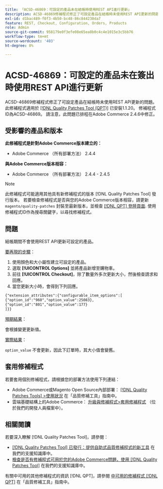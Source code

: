 ```yaml
---
title: 「ACSD-46869：可設定的產品未在結帳時使用REST API進行更新」
description: ACSD-46869修補程式修正了可設定產品在結帳時未使用REST API更新的問題。 安裝[Quality Patches Tool (QPT)](/help/announcements/adobe-commerce-announcements/magento-quality-patches-released-new-tool-to-self-serve-quality-patches.md) 1.1.20後，即可使用此修補程式。 修補程式ID為ACSD-46869。 請注意，此問題已排程在Adobe Commerce 2.4.6中修正。
exl-id: d1bac489-f0f3-4b50-bc48-86c844230da7
feature: REST, Checkout, Configuration, Orders, Products
role: Admin
source-git-commit: 958179e0f3efe08e65ea8b0c4c4e1015e3c5bb76
workflow-type: tm+mt
source-wordcount: '403'
ht-degree: 0%

---
```


# ACSD-46869：可設定的產品未在簽出時使用REST API進行更新

ACSD-46869修補程式修正了可設定產品在結帳時未使用REST API更新的問題。 此修補程式適用於 [[!DNL Quality Patches Tool (QPT)]](/help/announcements/adobe-commerce-announcements/magento-quality-patches-released-new-tool-to-self-serve-quality-patches.md) 已安裝1.1.20。 修補程式ID為ACSD-46869。 請注意，此問題已排程在Adobe Commerce 2.4.6中修正。

## 受影響的產品和版本

**此修補程式是針對Adobe Commerce版本建立的：**

* Adobe Commerce （所有部署方法） 2.4.4

**與Adobe Commerce版本相容：**

* Adobe Commerce （所有部署方法） 2.4.4 - 2.4.5

>[!NOTE]
>
>此修補程式可能適用其他具有新修補程式的版本 [!DNL Quality Patches Tool] 發行版本。 若要檢查修補程式是否與您的Adobe Commerce版本相容，請更新 `magento/quality-patches` 封裝至最新版本，並檢查 [[!DNL QPT] 登陸頁面](https://experienceleague.adobe.com/tools/commerce-quality-patches/index.html). 使用修補程式ID作為搜尋關鍵字，以尋找修補程式。

## 問題

結帳期間不會使用REST API更新可設定的產品。

<u>要再現的步驟</u>：

1. 使用顏色和大小屬性建立可設定的產品。
1. 選取 **[!UICONTROL Options]** 並將產品新增至購物車。
1. 前往 **[!UICONTROL Checkout]**，除了數量外多次更新大小，然後檢查請求和回應。
1. 當您更新大小時，會得到下列回應。

```REST API
{"extension_attributes":{"configurable_item_options":[
{"option_id":"960","option_value":25083},
{"option_id":"801","option_value":177}
]}}
```

<u>預期結果</u>：

會根據變更更新值。

<u>實際結果</u>：

`option_value` 不會更新，因此下訂單時，其大小值會變舊。

## 套用修補程式

若要套用個別修補程式，請根據您的部署方法使用下列連結：

* Adobe Commerce或Magento Open Source內部部署： [[!DNL Quality Patches Tools] >使用狀況](https://experienceleague.adobe.com/docs/commerce-operations/tools/quality-patches-tool/usage.html) 在「品質修補工具」指南中。
* 雲端基礎結構上的Adobe Commerce： [升級與修補程式>套用修補程式](https://devdocs.magento.com/cloud/project/project-patch.html) （位於我們的開發人員檔案中）。

## 相關閱讀

若要深入瞭解 [!DNL Quality Patches Tool]，請參閱：

* [[!DNL Quality Patches Tool] 已發行：提供自助式品質修補程式的新工具](/help/announcements/adobe-commerce-announcements/magento-quality-patches-released-new-tool-to-self-serve-quality-patches.md) 在我們的支援知識庫中。
* [檢查是否有修補程式可用於您的Adobe Commerce問題，使用 [!DNL Quality Patches Tool]](https://experienceleague.adobe.com/docs/commerce-knowledge-base/kb/support-tools/patches/check-patch-for-magento-issue-with-magento-quality-patches.html) 在我們的支援知識庫中。

有關中可用的其他修補程式的資訊 [!DNL QPT]，請參閱 [中可用的修補程式 [!DNL QPT]](https://experienceleague.adobe.com/tools/commerce-quality-patches/index.html) 在「品質修補工具」指南中。
